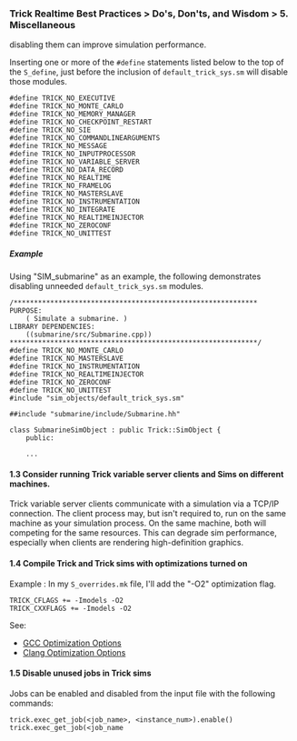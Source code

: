 ### Trick Realtime Best Practices > Do's, Don'ts, and Wisdom > 5. Miscellaneous

 disabling them can improve simulation performance.

Inserting one or more of the ```#define``` statements listed below to the top of the ```S_define```, just before  the inclusion of ```default_trick_sys.sm``` will disable those modules.

```
#define TRICK_NO_EXECUTIVE
#define TRICK_NO_MONTE_CARLO
#define TRICK_NO_MEMORY_MANAGER
#define TRICK_NO_CHECKPOINT_RESTART
#define TRICK_NO_SIE
#define TRICK_NO_COMMANDLINEARGUMENTS
#define TRICK_NO_MESSAGE
#define TRICK_NO_INPUTPROCESSOR
#define TRICK_NO_VARIABLE_SERVER
#define TRICK_NO_DATA_RECORD
#define TRICK_NO_REALTIME
#define TRICK_NO_FRAMELOG
#define TRICK_NO_MASTERSLAVE
#define TRICK_NO_INSTRUMENTATION
#define TRICK_NO_INTEGRATE
#define TRICK_NO_REALTIMEINJECTOR
#define TRICK_NO_ZEROCONF
#define TRICK_NO_UNITTEST
```
##### Example
Using "SIM_submarine" as an example, the following demonstrates disabling unneeded ```default_trick_sys.sm``` modules.

```
/************************************************************
PURPOSE:
    ( Simulate a submarine. )
LIBRARY DEPENDENCIES:
    ((submarine/src/Submarine.cpp))
*************************************************************/
#define TRICK_NO_MONTE_CARLO
#define TRICK_NO_MASTERSLAVE
#define TRICK_NO_INSTRUMENTATION
#define TRICK_NO_REALTIMEINJECTOR
#define TRICK_NO_ZEROCONF
#define TRICK_NO_UNITTEST
#include "sim_objects/default_trick_sys.sm"

##include "submarine/include/Submarine.hh"

class SubmarineSimObject : public Trick::SimObject {
    public:

    ...
```

#### 1.3 Consider running Trick variable server clients and Sims on different machines.
Trick variable server clients communicate with a simulation via a TCP/IP connection.
The client process may, but isn't required to, run on the same machine as your simulation process. On the same machine, both will competing for the same resources. This can degrade sim performance, especially when clients are rendering high-definition graphics.


#### 1.4 Compile Trick and Trick sims with optimizations turned on

Example :
In my ```S_overrides.mk``` file, I'll add the "-O2" optimization flag.

```
TRICK_CFLAGS += -Imodels -O2
TRICK_CXXFLAGS += -Imodels -O2
```

See:

* [GCC Optimization Options](https://gcc.gnu.org/onlinedocs/gcc/Optimize-Options.html)
* [Clang Optimization Options](https://clang.llvm.org/docs/CommandGuide/clang.html#code-generation-options)


#### 1.5 Disable unused jobs in Trick sims

Jobs can be enabled and disabled from the input file with the following commands:

```
trick.exec_get_job(<job_name>, <instance_num>).enable()
trick.exec_get_job(<job_name
